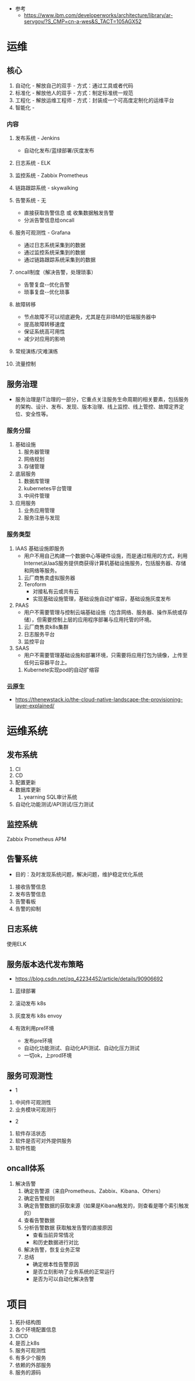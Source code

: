 - 参考
    - https://www.ibm.com/developerworks/architecture/library/ar-servgov/?S_CMP=cn-a-wes&S_TACT=105AGX52
# 运维
## 核心
1. 自动化 - 解放自己的双手 - 方式：通过工具或者代码 
2. 标准化 - 解放他人的双手 - 方式：制定标准统一规范
3. 工程化 - 解放运维工程师 - 方式：封装成一个可高度定制化的运维平台
4. 智能化 - 
### 内容
1. 发布系统 - Jenkins
    - 自动化发布/蓝绿部署/灰度发布

2. 日志系统 - ELK

3. 监控系统 - Zabbix Prometheus

4. 链路跟踪系统 - skywalking

5. 告警系统 - 无
    - 直接获取告警信息 或 收集数据触发告警
    - 分派告警信息给oncall

6. 服务可观测性 - Grafana
    - 通过日志系统采集到的数据
    - 通过监控系统采集到的数据
    - 通过链路跟踪系统采集到的数据

7. oncall制度（解决告警，处理琐事）
    - 告警复盘--优化告警
    - 琐事复盘--优化琐事

8. 故障转移
    - 节点故障不可以彻底避免，尤其是在非IBM的低端服务器中
    - 提高故障转移速度
    - 保证系统高可用性
    - 减少对应用的影响

9. 常规演练/灾难演练

10. 流量控制
    
## 服务治理
- 服务治理是IT治理的一部分，它重点关注服务生命周期的相关要素，包括服务的架构、设计、发布、发现、版本治理、线上监控、线上管控、故障定界定位、安全性等。
### 服务分层
1. 基础设施
    1. 服务器管理
    1. 网络规划
    3. 存储管理
2. 底层服务
    1. 数据库管理
    2. kubernetes平台管理
    3. 中间件管理
3. 应用服务
    1. 业务应用管理
    2. 服务注册与发现

### 服务类型
1. IAAS 基础设施即服务
    - 用户不用自己构建一个数据中心等硬件设施，而是通过租用的方式，利用 Internet从IaaS服务提供商获得计算机基础设施服务，包括服务器、存储和网络等服务。
    1. 云厂商售卖虚拟服务器
    2. Teroform 
        - 对接私有云或共有云
        - 实现基础设施管理，基础设施自动扩缩容，基础设施灰度发布
2. PAAS
    - 用户不需要管理与控制云端基础设施（包含网络、服务器、操作系统或存储），但需要控制上层的应用程序部署与应用托管的环境。
    1. 云厂商售卖k8s集群
    2. 日志服务平台
    3. 监控平台
3. SAAS 
    - 用户不需要管理基础设施和部署环境，只需要将应用打包为镜像，上传至任何云容器平台上。
    1. Kubernete实现pod的自动扩缩容

### 云原生
- https://thenewstack.io/the-cloud-native-landscape-the-provisioning-layer-explained/

# 运维系统

## 发布系统
1. CI
2. CD
3. 配置更新
4. 数据库更新
    1. yearning SQL审计系统
5. 自动化功能测试/API测试/压力测试

## 监控系统
Zabbix
Prometheus
APM

## 告警系统
- 目的：及时发现系统问题，解决问题，维护稳定优化系统
1. 接收告警信息
2. 发布告警信息
3. 告警看板
4. 告警的抑制

## 日志系统
使用ELK

## 服务版本迭代发布策略
- https://blog.csdn.net/qq_42234452/article/details/90906692

1. 蓝绿部署

2. 滚动发布
k8s

3. 灰度发布
k8s
envoy

4. 有效利用pre环境
    - 发布pre环境
    - 自动化功能测试、自动化API测试、自动化压力测试
    - 一切ok，上prod环境
## 服务可观测性
- 1
1. 中间件可观测性
2. 业务模块可观测行
- 2
1. 软件存活状态
2. 软件是否可对外提供服务
3. 软件性能
## oncall体系
1. 解决告警 
    1. 确定告警源（来自Prometheus、Zabbix、Kibana、Others）
    2. 确定告警规则
    3. 确定告警数据的获取来源（如果是Kibana触发的，则查看是哪个索引触发的）
    4. 查看告警数据
    5. 分析告警数据 获取触发告警的直接原因
        - 查看当前异常情况
        - 和历史数据进行对比
    6. 解决告警，恢复业务正常
    7. 总结
        - 确定根本性告警原因
        - 是否立刻影响了业务系统的正常运行
        - 是否为可以自动化解决告警

# 项目
1. 拓扑结构图
2. 各个环境配置信息
3. CICD
4. 是否上k8s
5. 服务可观测性
6. 有多少个服务
7. 依赖的外部服务
8. 服务的源码